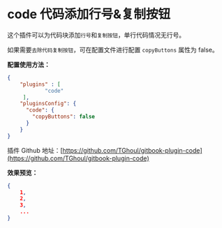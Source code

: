 # code 代码添加行号&复制按钮



这个插件可以为代码块添加`行号`和`复制按钮`，单行代码情况无行号。

如果需要`去除代码复制按钮`，可在配置文件进行配置 `copyButtons` 属性为 false。

**配置使用方法：**

```json
{
    "plugins" : [ 
            "code" 
     ],
    "pluginsConfig": {
      "code": {
        "copyButtons": false
      }
    }
}
```

插件 Github 地址：[https://github.com/TGhoul/gitbook-plugin-code](https://github.com/TGhoul/gitbook-plugin-code)



**效果预览：**



```json
{
    1,
    2,
    3,
    ...
}
```















<!-- ex_nonav -->
<!-- ex_nolevel -->